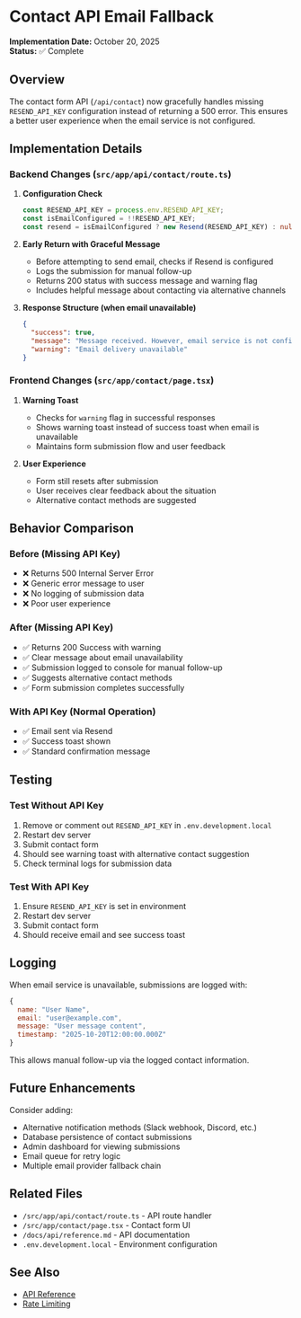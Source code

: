 # Contact API Email Fallback

**Implementation Date:** October 20, 2025  
**Status:** ✅ Complete

## Overview

The contact form API (`/api/contact`) now gracefully handles missing `RESEND_API_KEY` configuration instead of returning a 500 error. This ensures a better user experience when the email service is not configured.

## Implementation Details

### Backend Changes (`src/app/api/contact/route.ts`)

1. **Configuration Check**
   ```typescript
   const RESEND_API_KEY = process.env.RESEND_API_KEY;
   const isEmailConfigured = !!RESEND_API_KEY;
   const resend = isEmailConfigured ? new Resend(RESEND_API_KEY) : null;
   ```

2. **Early Return with Graceful Message**
   - Before attempting to send email, checks if Resend is configured
   - Logs the submission for manual follow-up
   - Returns 200 status with success message and warning flag
   - Includes helpful message about contacting via alternative channels

3. **Response Structure (when email unavailable)**
   ```json
   {
     "success": true,
     "message": "Message received. However, email service is not configured. Please contact me directly via social media or GitHub.",
     "warning": "Email delivery unavailable"
   }
   ```

### Frontend Changes (`src/app/contact/page.tsx`)

1. **Warning Toast**
   - Checks for `warning` flag in successful responses
   - Shows warning toast instead of success toast when email is unavailable
   - Maintains form submission flow and user feedback

2. **User Experience**
   - Form still resets after submission
   - User receives clear feedback about the situation
   - Alternative contact methods are suggested

## Behavior Comparison

### Before (Missing API Key)
- ❌ Returns 500 Internal Server Error
- ❌ Generic error message to user
- ❌ No logging of submission data
- ❌ Poor user experience

### After (Missing API Key)
- ✅ Returns 200 Success with warning
- ✅ Clear message about email unavailability
- ✅ Submission logged to console for manual follow-up
- ✅ Suggests alternative contact methods
- ✅ Form submission completes successfully

### With API Key (Normal Operation)
- ✅ Email sent via Resend
- ✅ Success toast shown
- ✅ Standard confirmation message

## Testing

### Test Without API Key
1. Remove or comment out `RESEND_API_KEY` in `.env.development.local`
2. Restart dev server
3. Submit contact form
4. Should see warning toast with alternative contact suggestion
5. Check terminal logs for submission data

### Test With API Key
1. Ensure `RESEND_API_KEY` is set in environment
2. Restart dev server
3. Submit contact form
4. Should receive email and see success toast

## Logging

When email service is unavailable, submissions are logged with:
```javascript
{
  name: "User Name",
  email: "user@example.com",
  message: "User message content",
  timestamp: "2025-10-20T12:00:00.000Z"
}
```

This allows manual follow-up via the logged contact information.

## Future Enhancements

Consider adding:
- Alternative notification methods (Slack webhook, Discord, etc.)
- Database persistence of contact submissions
- Admin dashboard for viewing submissions
- Email queue for retry logic
- Multiple email provider fallback chain

## Related Files

- `/src/app/api/contact/route.ts` - API route handler
- `/src/app/contact/page.tsx` - Contact form UI
- `/docs/api/reference.md` - API documentation
- `.env.development.local` - Environment configuration

## See Also

- [API Reference](./reference.md)
- [Rate Limiting](../security/rate-limiting/quick-reference.md)
